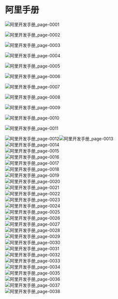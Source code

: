 # 阿里手册

​![阿里开发手册_page-0001](assets/阿里开发手册_page-0001-20240722231754-jvo7z3s.jpg)​

​![阿里开发手册_page-0002](assets/阿里开发手册_page-0002-20240722231754-57sp44u.jpg)​

​![阿里开发手册_page-0003](assets/阿里开发手册_page-0003-20240722231754-42afax8.jpg)​

​![阿里开发手册_page-0004](assets/阿里开发手册_page-0004-20240722231754-9jr3iz6.jpg)​

​![阿里开发手册_page-0005](assets/阿里开发手册_page-0005-20240722231754-g47osoy.jpg)​

​![阿里开发手册_page-0006](assets/阿里开发手册_page-0006-20240722231754-0bhvk8y.jpg)​

​![阿里开发手册_page-0007](assets/阿里开发手册_page-0007-20240722231754-9dos53f.jpg)​

​![阿里开发手册_page-0008](assets/阿里开发手册_page-0008-20240722231754-cmvej0i.jpg)​

​![阿里开发手册_page-0009](assets/阿里开发手册_page-0009-20240722231754-w5rqkg3.jpg)​

​![阿里开发手册_page-0010](assets/阿里开发手册_page-0010-20240722231754-zu1gb7i.jpg)​

​![阿里开发手册_page-0011](assets/阿里开发手册_page-0011-20240722231754-v9uodzx.jpg)​

​![阿里开发手册_page-0012](assets/阿里开发手册_page-0012-20240722231754-k0kbco6.jpg)​![阿里开发手册_page-0013](assets/阿里开发手册_page-0013-20240722231804-1wxdrp8.jpg)  
​![阿里开发手册_page-0014](assets/阿里开发手册_page-0014-20240722231804-l3mk2cr.jpg)  
​![阿里开发手册_page-0015](assets/阿里开发手册_page-0015-20240722231804-0h7oqhi.jpg)  
​![阿里开发手册_page-0016](assets/阿里开发手册_page-0016-20240722231804-bkw9peb.jpg)  
​![阿里开发手册_page-0017](assets/阿里开发手册_page-0017-20240722231804-djh3agg.jpg)  
​![阿里开发手册_page-0018](assets/阿里开发手册_page-0018-20240722231804-zra58l3.jpg)  
​![阿里开发手册_page-0019](assets/阿里开发手册_page-0019-20240722231804-bfe034r.jpg)  
​![阿里开发手册_page-0020](assets/阿里开发手册_page-0020-20240722231804-lw5iyk6.jpg)  
​![阿里开发手册_page-0021](assets/阿里开发手册_page-0021-20240722231804-re0wl7o.jpg)  
​![阿里开发手册_page-0022](assets/阿里开发手册_page-0022-20240722231804-hkx1h0t.jpg)  
​![阿里开发手册_page-0023](assets/阿里开发手册_page-0023-20240722231804-j6ywzoo.jpg)  
​![阿里开发手册_page-0024](assets/阿里开发手册_page-0024-20240722231804-3eihq9a.jpg)  
​![阿里开发手册_page-0025](assets/阿里开发手册_page-0025-20240722231804-ivkw557.jpg)  
​![阿里开发手册_page-0026](assets/阿里开发手册_page-0026-20240722231804-7xuamyo.jpg)  
​![阿里开发手册_page-0027](assets/阿里开发手册_page-0027-20240722231804-kmk2jhw.jpg)  
​![阿里开发手册_page-0028](assets/阿里开发手册_page-0028-20240722231804-z4g9y0v.jpg)  
​![阿里开发手册_page-0029](assets/阿里开发手册_page-0029-20240722231804-xn84olx.jpg)  
​![阿里开发手册_page-0030](assets/阿里开发手册_page-0030-20240722231804-nl54x9a.jpg)  
​![阿里开发手册_page-0031](assets/阿里开发手册_page-0031-20240722231804-olfme1e.jpg)  
​![阿里开发手册_page-0032](assets/阿里开发手册_page-0032-20240722231804-u8r1n5i.jpg)  
​![阿里开发手册_page-0033](assets/阿里开发手册_page-0033-20240722231804-l5tyvsl.jpg)  
​![阿里开发手册_page-0034](assets/阿里开发手册_page-0034-20240722231804-5h8rfv0.jpg)  
​![阿里开发手册_page-0035](assets/阿里开发手册_page-0035-20240722231804-gu1epzx.jpg)  
​![阿里开发手册_page-0036](assets/阿里开发手册_page-0036-20240722231804-4odiwh3.jpg)  
​![阿里开发手册_page-0037](assets/阿里开发手册_page-0037-20240722231804-b7fdo3b.jpg)  
​![阿里开发手册_page-0038](assets/阿里开发手册_page-0038-20240722231804-a2ol738.jpg)

